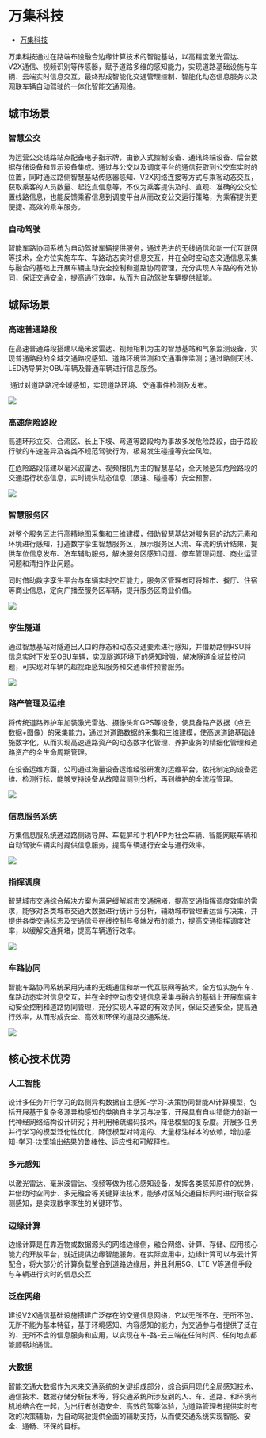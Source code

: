 # 万集科技

- [万集科技](http://wanji.net.cn/index.php?m=content&c=index&a=lists&catid=9)

万集科技通过在路端布设融合边缘计算技术的智能基站，以高精度激光雷达、 V2X通信、视频识别等传感器，赋予道路多维的感知能力，实现道路基础设施与车辆、云端实时信息交互，最终形成智能化交通管理控制、智能化动态信息服务以及网联车辆自动驾驶的一体化智能交通网络。

## 城市场景

### 智慧公交

为运营公交线路站点配备电子指示牌，由嵌入式控制设备、通讯终端设备、后台数据存储设备和显示设备集成。通过与公交以及调度平台的通信获取到公交车实时的位置，同时通过路侧智慧基站传感器感知、V2X网络连接等方式与乘客动态交互，获取乘客的人员数量、起讫点信息等，不仅为乘客提供及时、直观、准确的公交位置线路信息，也能反馈乘客信息到调度平台从而改变公交运行策略，为乘客提供更便捷、高效的乘车服务。

### 自动驾驶

智能车路协同系统为自动驾驶车辆提供服务，通过先进的无线通信和新一代互联网等技术，全方位实施车车、车路动态实时信息交互，并在全时空动态交通信息采集与融合的基础上开展车辆主动安全控制和道路协同管理，充分实现人车路的有效协同，保证交通安全，提高通行效率，从而为自动驾驶车辆提供赋能。

## 城际场景

### 高速普通路段

 在高速普通路段搭建以毫米波雷达、视频相机为主的智慧基站和气象监测设备，实现普通路段的全域交通路况感知、道路环境监测和交通事件监测；通过路侧天线、LED诱导屏对OBU车辆及普通车辆进行信息服务。

​    通过对道路路况全域感知，实现道路环境、交通事件检测及发布。

![](http://wanji.net.cn/uploadfile/2020/1209/20201209040201665.png)

### 高速危险路段

 高速环形立交、合流区、长上下坡、弯道等路段均为事故多发危险路段，由于路段行驶的车速差异及各类不规范驾驶行为，极易发生碰撞等安全风险。

​    在危险路段搭建以毫米波雷达、视频相机为主的智慧基站，全天候感知危险路段的交通运行状态信息，实时提供动态信息（限速、碰撞等）安全预警。

![](http://wanji.net.cn/uploadfile/2020/1209/20201209040216459.png)

### 智慧服务区

对整个服务区进行高精地图采集和三维建模，借助智慧基站对服务区的动态元素和环境进行感知，打造数字孪生智慧服务区，展示服务区人流、车流的统计结果，提供车位信息发布、泊车辅助服务，解决服务区感知问题、停车管理问题、商业运营问题和清扫作业问题。

​    同时借助数字孪生平台与车辆实时交互能力，服务区管理者可将超市、餐厅、住宿等商业信息，定向广播至服务区车辆，提升服务区商业价值。

![](http://wanji.net.cn/uploadfile/2020/1214/20201214105547455.jpg)

### 孪生隧道

通过智慧基站对隧道出入口的静态和动态交通要素进行感知，并借助路侧RSU将信息实时下发至OBU车辆，实现隧道环境下的感知增强，解决隧道全域监控问题，可实现对车辆的超视距感知服务和交通事件预警服务。

![](http://wanji.net.cn/uploadfile/2020/1209/20201209035413209.png)

### 路产管理及运维

将传统道路养护车加装激光雷达、摄像头和GPS等设备，使具备路产数据（点云数据+图像）的采集能力，通过对道路数据的采集和三维建模，使高速道路基础设施数字化，从而实现高速道路资产的动态数字化管理、养护业务的精细化管理和道路资产的全生命周期管理。

​    在设备运维方面，公司通过海量设备运维经验研发的运维平台，依托制定的设备运维、检测行标，能够支持设备从故障监测到分析，再到维护的全流程管理。

![](http://wanji.net.cn/uploadfile/2020/1022/20201022011207849.png)

### 信息服务系统

万集信息服系统通过路侧诱导屏、车载屏和手机APP为社会车辆、智能网联车辆和自动驾驶车辆实时提供信息服务，提高车辆通行安全与通行效率。

![](http://wanji.net.cn/uploadfile/2020/1022/20201022011508404.png)

### 指挥调度

 智慧城市交通综合解决方案为满足缓解城市交通拥堵，提高交通指挥调度效率的需求，能够对各类城市交通大数据进行统计与分析，辅助城市管理者运营与决策，并提供各类交通标志及交通信号在线控制与多端发布的能力，提高交通指挥调度效率，以缓解交通拥堵，提高车辆通行效率。

![](http://wanji.net.cn/uploadfile/2020/1022/20201022011938561.png)

### 车路协同

智能车路协同系统采用先进的无线通信和新一代互联网等技术，全方位实施车车、车路动态实时信息交互，并在全时空动态交通信息采集与融合的基础上开展车辆主动安全控制和道路协同管理，充分实现人车路的有效协同，保证交通安全，提高通行效率，从而形成安全、高效和环保的道路交通系统。

![](http://wanji.net.cn/uploadfile/2020/1022/20201022013538851.jpg)

## 核心技术优势

### 人工智能

设计多任务并行学习的路侧异构数据自主感知-学习-决策协同智能AI计算模型，包括开展基于复杂多源异构感知的类脑自主学习与决策，开展具有自纠错能力的新一代神经网络结构设计研究；并利用稀疏编码技术，降低模型的复杂度。开展多任务并行学习的模型泛化性优化，降低模型对特定的、大量标注样本的依赖，增加感知-学习-决策输出结果的鲁棒性、适应性和可解释性。

### 多元感知

以激光雷达、毫米波雷达、视频等做为核心感知设备，发挥各类感知原件的优势，并借助时空同步、多元融合等关键算法技术，能够对区域交通目标同时进行联合探测感知，是实现数字孪生的关键环节。

### 边缘计算

边缘计算是在靠近物或数据源头的网络边缘侧，融合网络、计算、存储、应用核心能力的开放平台，就近提供边缘智能服务。在实际应用中，边缘计算可以与云计算配合，将大部分的计算负载整合到道路边缘层，并且利用5G、LTE-V等通信手段与车辆进行实时的信息交互

### 泛在网络

建设V2X通信基础设施搭建广泛存在的交通信息网络，它以无所不在、无所不包、无所不能为基本特征，基于环境感知、内容感知的能力，为交通参与者提供了泛在的、无所不含的信息服务和应用，以实现在车-路-云三端在任何时间、任何地点都能顺畅地通信。

### 大数据

智能交通大数据作为未来交通系统的关键组成部分，综合运用现代全局感知技术、通信技术、数据存储分析技术等，将交通系统所涉及到的人、车、道路、和环境有机地结合在一起，为出行者创造安全、高效的驾乘体验，为道路管理者提供实时有效的决策辅助，为自动驾驶提供全面的辅助支持，从而使交通系统实现智能、安全、通畅、环保的目标。